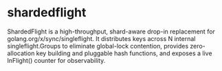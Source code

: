 # shardedflight
ShardedFlight is a high-throughput, shard-aware drop-in replacement for golang.org/x/sync/singleflight. It distributes keys across N internal singleflight.Groups to eliminate global-lock contention, provides zero-allocation key building and pluggable hash functions, and exposes a live InFlight() counter for observability.
